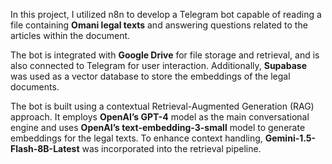 In this project, I utilized n8n to develop a Telegram bot capable of reading a file containing **Omani legal texts** and answering questions related to the articles within the document.

The bot is integrated with **Google Drive** for file storage and retrieval, and is also connected to Telegram for user interaction. Additionally, **Supabase** was used as a vector database to store the embeddings of the legal documents.

The bot is built using a contextual Retrieval-Augmented Generation (RAG) approach. It employs **OpenAI’s GPT-4** model as the main conversational engine and uses **OpenAI’s text-embedding-3-small** model to generate embeddings for the legal texts. To enhance context handling, **Gemini-1.5-Flash-8B-Latest** was incorporated into the retrieval pipeline.
